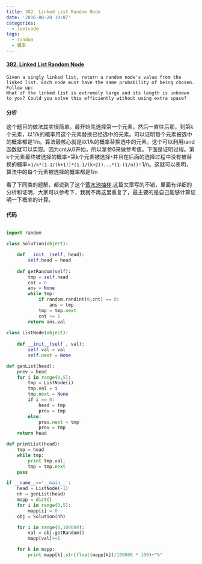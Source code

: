 ```yaml
---
title: 382. Linked List Random Node
date: '2016-08-20 19:07'
categories:
  - leetcode
tags:
  - random
  - 概率
---
```

#### [382. Linked List Random Node](https://leetcode.com/problems/linked-list-random-node/)

    Given a singly linked list, return a random node's value from the linked list. Each node must have the same probability of being chosen.
    Follow up:
    What if the linked list is extremely large and its length is unknown to you? Could you solve this efficiently without using extra space?

#### 分析

这个题目的做法其实很简单。最开始先选择第一个元素，然后一直往后那，到第k个元素，以1/k的概率用这个元素替换已经选中的元素。可以证明每个元素被选中的概率都是1/n。算法最核心就是以1/k的概率替换选中的元素。这个可以利用rand函数就可以实现。因为cnt从0开始，所以拿参0来做参考值。下面是证明过程。第k个元素最终被选择的概率=第k个元素被选择`*`并且在后面的选择过程中没有被替换的概率=`1/k*(1-1/(k+1))*(1-1/(k+2))...*(1-(1/n))`=1/n。这就可以表明，算法中的每个元素被选择的概率都是1/n

看了下同类的题解，都说到了这个[蓄水池抽样](http://www.cnblogs.com/HappyAngel/archive/2011/02/07/1949762.html),这篇文章写的不错，里面有详细的分析和证明，大家可以参考下，我就不再这里重复了，最主要的是自己能够计算证明一下概率的计算。

#### 代码

```python

import random

class Solution(object):

    def __init__(self, head):
        self.head = head
    
    def getRandom(self):
        tmp = self.head
        cnt = 0
        ans = None
        while tmp:
            if random.randint(0,cnt) == 0:
                ans = tmp
            tmp = tmp.next
            cnt += 1
        return ans.val
       
class ListNode(object):
    
    def __init__(self , val):
        self.val = val
        self.next = None

def genList(head):
    prev = head
    for i in range(0,5):
        tmp = ListNode(i)
        tmp.val = i
        tmp.next = None
        if i == 0:
            head = tmp
            prev = tmp
        else:
            prev.next = tmp
            prev = tmp
    return head

def printList(head):
    tmp = head
    while tmp:
        print tmp.val,
        tmp = tmp.next
    pass

if __name__=='__main__':
    head = ListNode(-1)
    nh = genList(head)
    mapp = dict()
    for i in range(0,5):
        mapp[i] = 0
    obj = Solution(nh)

    for i in range(0,100000):
        val = obj.getRandom()
        mapp[val]+=1

    for k in mapp:
        print mapp[k],str(float(mapp[k])/100000 * 100)+"%"

```
